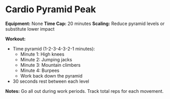# Cardio Pyramid Peak

**Equipment:** None
**Time Cap:** 20 minutes
**Scaling:** Reduce pyramid levels or substitute lower impact

**Workout:**
- Time pyramid (1-2-3-4-3-2-1 minutes):
  - Minute 1: High knees
  - Minute 2: Jumping jacks
  - Minute 3: Mountain climbers
  - Minute 4: Burpees
  - Work back down the pyramid
- 30 seconds rest between each level

**Notes:**
Go all out during work periods. Track total reps for each movement.